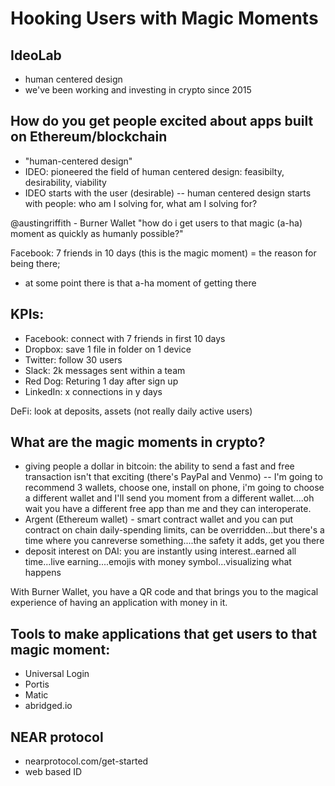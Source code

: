 # Hooking Users with Magic Moments

## IdeoLab
- human centered design
- we've been working and investing in crypto since 2015

## How do you get people excited about apps built on Ethereum/blockchain
- "human-centered design"
- IDEO: pioneered the field of human centered design: feasibilty, desirability, viability
- IDEO starts with the user (desirable) -- human centered design starts with people: who am I solving for, what am I solving for?

@austingriffith - Burner Wallet
"how do i get users to that magic (a-ha) moment as quickly as humanly possible?"

Facebook: 7 friends in 10 days (this is the magic moment) = the reason for being there; 
- at some point there is that a-ha moment of getting there

## KPIs: 
- Facebook: connect with 7 friends in first 10 days
- Dropbox: save 1 file in folder on 1 device
- Twitter: follow 30 users
- Slack: 2k messages sent within a team
- Red Dog: Returing 1 day after sign up
- LinkedIn: x connections in y days

DeFi: look at deposits, assets (not really daily active users)

## What are the magic moments in crypto?
- giving people a dollar in bitcoin: the ability to send a fast and free transaction isn't that exciting (there's PayPal and Venmo) -- I'm going to recommend 3 wallets, choose one, install on phone, i'm going to choose a different wallet and I'll send you moment from a different wallet....oh wait you have a different free app than me and they can interoperate.
- Argent (Ethereum wallet) - smart contract wallet and you can put contract on chain daily-spending limits, can be overridden...but there's a time where you canreverse something....the safety it adds, get you there
- deposit interest on DAI: you are instantly using interest..earned all time...live earning....emojis with money symbol...visualizing what happens

With Burner Wallet, you have a QR code and that brings you to the magical experience of having an application with money in it.

## Tools to make applications that get users to that magic moment:
- Universal Login
- Portis
- Matic
- abridged.io

## NEAR protocol
- nearprotocol.com/get-started
- web based ID
